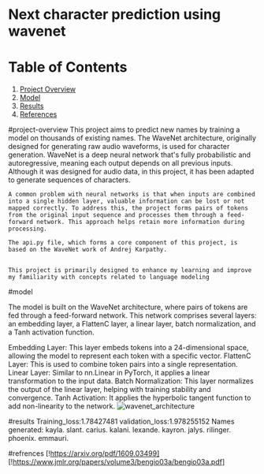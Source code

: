 # Next character prediction using wavenet


# Table of Contents
1. [Project Overview](#project-overview)
3. [Model](#model)
4. [Results](#results)
7. [References](#references)

#project-overview
    This project aims to predict new names by training a model on thousands of existing names. The WaveNet architecture, originally designed for generating raw audio waveforms, is used for character generation. WaveNet is a deep neural network that's fully probabilistic and autoregressive, meaning each output depends on all previous inputs. Although it was designed for audio data, in this project, it has been adapted to generate sequences of characters.

    A common problem with neural networks is that when inputs are combined into a single hidden layer, valuable information can be lost or not mapped correctly. To address this, the project forms pairs of tokens from the original input sequence and processes them through a feed-forward network. This approach helps retain more information during processing.

    The api.py file, which forms a core component of this project, is based on the WaveNet work of Andrej Karpathy.


    This project is primarily designed to enhance my learning and improve my familiarity with concepts related to language modeling 

#model

The model is built on the WaveNet architecture, where pairs of tokens are fed through a feed-forward network. This network comprises several layers: an embedding layer, a FlattenC layer, a linear layer, batch normalization, and a Tanh activation function.

Embedding Layer: This layer embeds tokens into a 24-dimensional space, allowing the model to represent each token with a specific vector.
FlattenC Layer: This is used to combine token pairs into a single representation.
Linear Layer: Similar to nn.Linear in PyTorch, it applies a linear transformation to the input data.
Batch Normalization: This layer normalizes the output of the linear layer, helping with training stability and convergence.
Tanh Activation: It applies the hyperbolic tangent function to add non-linearity to the network.
    ![wavenet_architecture](wavenet/wavenet.png)

#results
Training_loss:1.78427481
validation_loss:1.978255152
Names generated:
kayla.
slant.
carius.
kalani.
lexande.
kayron.
jalys.
rilinger.
phoenix.
emmauri.

#refrences
[!https://arxiv.org/pdf/1609.03499]
[!https://www.jmlr.org/papers/volume3/bengio03a/bengio03a.pdf]
